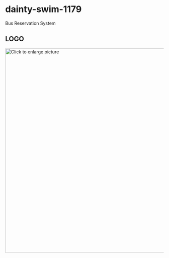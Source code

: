 # dainty-swim-1179
Bus Reservation System
<h2>LOGO</h2>
 <img align="center" src="https://drive.google.com/file/d/16AQ0Jf5e92IBs9pGbuLwI-ocfoyLPvkS/view?usp=share_link" style="width: 650px; max-width: 100%; height: auto" title="Click to enlarge picture" />
